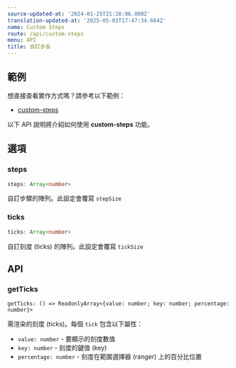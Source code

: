 ```yaml
---
source-updated-at: '2024-01-25T21:28:06.000Z'
translation-updated-at: '2025-05-01T17:47:34.664Z'
name: Custom Steps
route: /api/custom-steps
menu: API
title: 自訂步長
---
```

## 範例
想直接查看實作方式嗎？請參考以下範例：

- [custom-steps](../examples/custom-steps)

以下 API 說明將介紹如何使用 **custom-steps** 功能。

## 選項

### steps

```ts
steps: Array<number>
```
自訂步驟的陣列。此設定會覆寫 `stepSize`

### ticks

```ts
ticks: Array<number>
```
自訂刻度 (ticks) 的陣列。此設定會覆寫 `tickSize`

## API

### getTicks
```tsx
getTicks: () => ReadonlyArray<{value: number; key: number; percentage: number}>
```
需渲染的刻度 (ticks)。每個 `tick` 包含以下屬性：
  - `value: number` - 要顯示的刻度數值
  - `key: number` - 刻度的鍵值 (key)
  - `percentage: number` - 刻度在範圍選擇器 (ranger) 上的百分比位置
